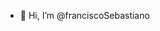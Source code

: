 - 👋 Hi, I’m @franciscoSebastiano
<!---
franciscoSebastiano/franciscoSebastiano is a ✨ special ✨ repository because its `README.md` (this file) appears on your GitHub profile.
You can click the Preview link to take a look at your changes.
--->

